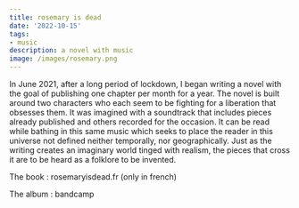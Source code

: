 ```yaml
---
title: rosemary is dead
date: '2022-10-15'
tags:
- music
description: a novel with music
image: /images/rosemary.png 
---
```

In June 2021, after a long period of lockdown, I began writing a novel with the goal of publishing one chapter per month for a year. The novel is built around two characters who each seem to be fighting for a liberation that obsesses them. It was imagined with a soundtrack that includes pieces already published and others recorded for the occasion. It can be read while bathing in this same music which seeks to place the reader in this universe not
defined neither temporally, nor geographically. Just as the writing creates an imaginary world tinged with realism, the pieces that cross it are to be heard as a folklore to be invented.

The book : rosemaryisdead.fr (only in french)

The album : bandcamp

